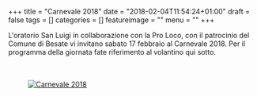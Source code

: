 +++
title = "Carnevale 2018"
date = "2018-02-04T11:54:24+01:00"
draft = false
tags = []
categories = []
featureimage = ""
menu = ""
+++

L'oratorio San Luigi in collaborazione con la Pro Loco, con il patrocinio del Comune di Besate vi invitano sabato 17 febbraio al Carnevale 2018. Per il programma della giornata fate riferimento al volantino qui sotto. 
<br><br><br>
<a href="/img/carnevale2018/carnevale.jpg">
    <figure>
        <img class="article-img" src="/img/carnevale2018/carnevale_thumbnail.jpg" alt="Carnevale 2018" title="">
    </figure>
</a>    